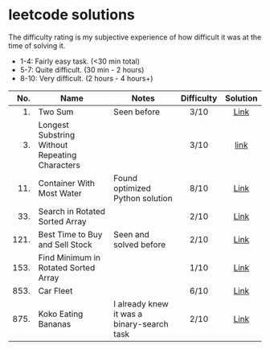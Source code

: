 # leetcode solutions

The difficulty rating is my subjective experience of how difficult it was at the time of solving it.

-   1-4: Fairly easy task. (<30 min total)
-   5-7: Quite difficult. (30 min - 2 hours)
-   8-10: Very difficult. (2 hours - 4 hours+)

|  No. | Name                                           | Notes                                      | Difficulty |                               Solution                                |
| ---: | ---------------------------------------------- | ------------------------------------------ | :--------: | :-------------------------------------------------------------------: |
|   1. | Two Sum                                        | Seen before                                |    3/10    |                       [Link](/1.%20Two%20Sum/)                        |
|   3. | Longest Substring Without Repeating Characters |                                            |    3/10    | [link](/3.%20Longest%20Substring%20Without%20Repeating%20Characters/) |
|  11. | Container With Most Water                      | Found optimized Python solution            |    8/10    |            [Link](/11.%20Container%20With%20Most%20Water/)            |
|  33. | Search in Rotated Sorted Array                 |                                            |    2/10    |        [Link](/33.%20Search%20in%20Rotated%20Sorted%20Array/)         |
| 121. | Best Time to Buy and Sell Stock                | Seen and solved before                     |    2/10    |     [Link](/121.%20Best%20Time%20to%20Buy%20and%20Sell%20Stock/)      |
| 153. | Find Minimum in Rotated Sorted Array           |                                            |    1/10    |    [Link](/153.%20Find%20Minimum%20in%20Rotated%20Sorted%20Array/)    |
| 853. | Car Fleet                                      |                                            |    6/10    |                     [Link](/853.%20Car%20Fleet/)                      |
| 875. | Koko Eating Bananas                            | I already knew it was a binary-search task |    2/10    |               [Link](/875.%20Koko%20Eating%20Bananas/)                |
